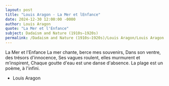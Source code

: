 ```yaml
---
layout: post
title: "Louis Aragon - La Mer et lEnfance"
date: 2024-12-30 12:00:00 -0000
author: Louis Aragon
quote: "La Mer et l'Enfance"
subject: Dadaism and Nature (1910s–1920s)
permalink: /Dadaism and Nature (1910s–1920s)/Louis Aragon/Louis Aragon - La Mer et lEnfance
---
```


La Mer et l'Enfance
La mer chante, berce mes souvenirs,
Dans son ventre, des trésors d'innocence,
Ses vagues roulent, elles murmurent et m’inspirent,
Chaque goutte d'eau est une danse d'absence.
La plage est un poème, à l'infini.


- Louis Aragon
